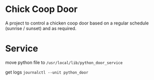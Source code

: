 # Chick Coop Door
A project to control a chicken coop door based on a regular schedule (sunrise / sunset) and as required.
# Service
move python file to
`/usr/local/lib/python_door_service`


get logs
`journalctl --unit python_door`
